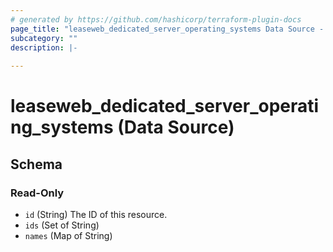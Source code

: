 ```yaml
---
# generated by https://github.com/hashicorp/terraform-plugin-docs
page_title: "leaseweb_dedicated_server_operating_systems Data Source - terraform-provider-leaseweb"
subcategory: ""
description: |-
  
---
```


# leaseweb_dedicated_server_operating_systems (Data Source)





<!-- schema generated by tfplugindocs -->
## Schema

### Read-Only

- `id` (String) The ID of this resource.
- `ids` (Set of String)
- `names` (Map of String)


